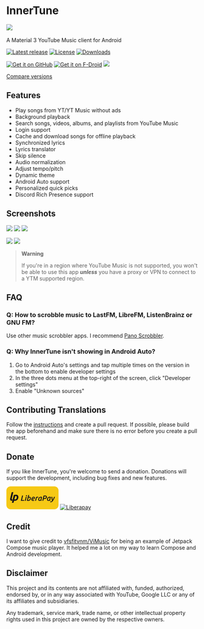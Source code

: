 # InnerTune

<img src="https://raw.githubusercontent.com/z-huang/InnerTune/dev/app/src/main/res/mipmap-xxxhdpi/ic_launcher_round.webp" height="72">

A Material 3 YouTube Music client for Android

[![Latest release](https://img.shields.io/github/v/release/z-huang/InnerTune?include_prereleases)](https://github.com/z-huang/music/releases)
[![License](https://img.shields.io/github/license/z-huang/InnerTune)](https://www.gnu.org/licenses/gpl-3.0)
[![Downloads](https://img.shields.io/github/downloads/z-huang/InnerTune/total)](https://github.com/z-huang/InnerTune/releases)

[<img src="https://github.com/machiav3lli/oandbackupx/blob/034b226cea5c1b30eb4f6a6f313e4dadcbb0ece4/badge_github.png" alt="Get it on GitHub" height="80">](https://github.com/z-huang/InnerTune/releases/latest)
[<img src="https://fdroid.gitlab.io/artwork/badge/get-it-on.png" alt="Get it on F-Droid" height="80">](https://f-droid.org/packages/com.maloy.muzza)
[<img src="https://gitlab.com/IzzyOnDroid/repo/-/raw/master/assets/IzzyOnDroid.png" height="80">](https://apt.izzysoft.de/fdroid/index/apk/com.maloy.muzza)

[Compare versions](https://github.com/z-huang/InnerTune/wiki/App-Versions)

## Features

- Play songs from YT/YT Music without ads
- Background playback
- Search songs, videos, albums, and playlists from YouTube Music
- Login support
- Cache and download songs for offline playback
- Synchronized lyrics
- Lyrics translator
- Skip silence
- Audio normalization
- Adjust tempo/pitch
- Dynamic theme
- Android Auto support
- Personalized quick picks
- Discord Rich Presence support

## Screenshots

<p float="left">
  <img src="https://raw.githubusercontent.com/z-huang/InnerTune/dev/fastlane/metadata/android/en-US/images/phoneScreenshots/01.png" width="200" />
  <img src="https://raw.githubusercontent.com/z-huang/InnerTune/dev/fastlane/metadata/android/en-US/images/phoneScreenshots/02.png" width="200" />
  <img src="https://raw.githubusercontent.com/z-huang/InnerTune/dev/fastlane/metadata/android/en-US/images/phoneScreenshots/03.png" width="200" />
</p>
<p float="left">
  <img src="https://raw.githubusercontent.com/z-huang/InnerTune/dev/fastlane/metadata/android/en-US/images/phoneScreenshots/04.png" width="200" />
  <img src="https://raw.githubusercontent.com/z-huang/InnerTune/dev/fastlane/metadata/android/en-US/images/phoneScreenshots/05.png" width="200" />
</p>

> **Warning**
>
>If you're in a region where YouTube Music is not supported, you won't be able to use this app
***unless*** you have a proxy or VPN to connect to a YTM supported region.

## FAQ

### Q: How to scrobble music to LastFM, LibreFM, ListenBrainz or GNU FM?

Use other music scrobbler apps. I
recommend [Pano Scrobbler](https://play.google.com/store/apps/details?id=com.arn.scrobble).

### Q: Why InnerTune isn't showing in Android Auto?

1. Go to Android Auto's settings and tap multiple times on the version in the bottom to enable
   developer settings
2. In the three dots menu at the top-right of the screen, click "Developer settings"
3. Enable "Unknown sources"

## Contributing Translations

Follow the [instructions](https://developer.android.com/guide/topics/resources/localization) and
create a pull request. If possible, please build the app beforehand and make sure there is no error
before you create a pull request.

## Donate

If you like InnerTune, you're welcome to send a donation. Donations will support the development,
including bug fixes and new features.

<a href="https://liberapay.com/zionhuang"><img src="https://raw.githubusercontent.com/z-huang/InnerTune/dev/assets/liberapay.png" alt="Liberapay" height="60" ></a>
<a href="https://www.buymeacoffee.com/zionhuang"><img src="https://raw.githubusercontent.com/z-huang/InnerTune/dev/assets/buymeacoffee.png" alt="Liberapay" height="60" ></a>

## Credit

I want to give credit to [vfsfitvnm/ViMusic](https://github.com/vfsfitvnm/ViMusic) for being an
example of Jetpack Compose music player. It helped me a lot on my way to learn Compose and
Android development.

## Disclaimer

This project and its contents are not affiliated with, funded, authorized, endorsed by, or in any
way associated with YouTube, Google LLC or any of its affiliates and subsidiaries.

Any trademark, service mark, trade name, or other intellectual property rights used in this project
are owned by the respective owners.